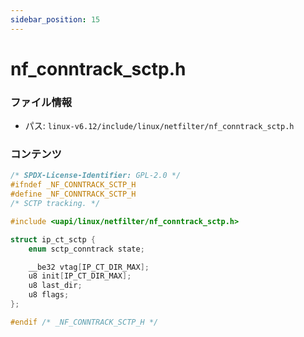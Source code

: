 ```yaml
---
sidebar_position: 15
---
```

# nf_conntrack_sctp.h

### ファイル情報

- パス: `linux-v6.12/include/linux/netfilter/nf_conntrack_sctp.h`

### コンテンツ

```h
/* SPDX-License-Identifier: GPL-2.0 */
#ifndef _NF_CONNTRACK_SCTP_H
#define _NF_CONNTRACK_SCTP_H
/* SCTP tracking. */

#include <uapi/linux/netfilter/nf_conntrack_sctp.h>

struct ip_ct_sctp {
	enum sctp_conntrack state;

	__be32 vtag[IP_CT_DIR_MAX];
	u8 init[IP_CT_DIR_MAX];
	u8 last_dir;
	u8 flags;
};

#endif /* _NF_CONNTRACK_SCTP_H */

```
